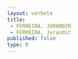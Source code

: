 ```yaml
---
layout: verbete
title:
 - FERREIRA, JURANDIR
 - FERREIRA, Jurandir
published: false
type: R
---
```


